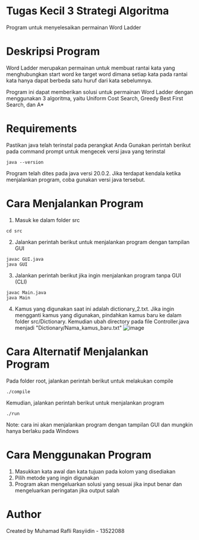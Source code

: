 # Tugas Kecil 3 Strategi Algoritma
Program untuk menyelesaikan permainan Word Ladder

# Deskripsi Program
Word Ladder merupakan permainan untuk membuat rantai kata yang menghubungkan start word ke target word dimana setiap kata pada rantai kata hanya dapat berbeda satu huruf dari kata sebelumnya.

Program ini dapat memberikan solusi untuk permainan Word Ladder dengan menggunakan 3 algoritma, yaitu Uniform Cost Search, Greedy Best First Search, dan A*

# Requirements
Pastikan java telah terinstal pada perangkat Anda
Gunakan perintah berikut pada command prompt untuk mengecek versi java yang terinstal
```
java --version
```
Program telah dites pada java versi 20.0.2. Jika terdapat kendala ketika menjalankan program, coba gunakan versi java tersebut.

# Cara Menjalankan Program
1. Masuk ke dalam folder src
```
cd src
```
2. Jalankan perintah berikut untuk menjalankan program dengan tampilan GUI
```
javac GUI.java
java GUI
```
3. Jalankan perintah berikut jika ingin menjalankan program tanpa GUI (CLI)
```
javac Main.java
java Main
```
4. Kamus yang digunakan saat ini adalah dictionary_2.txt. Jika ingin mengganti kamus yang digunakan, pindahkan kamus baru ke dalam folder src/Dictionary. Kemudian ubah directory pada file Controller.java menjadi "Dictionary/Nama_kamus_baru.txt"
![image](https://github.com/MRafliRasyiidin/Tucil3_13522088/assets/118504604/1a90cb00-f40b-44b2-abeb-fc0c0af2b71c)

# Cara Alternatif Menjalankan Program
Pada folder root, jalankan perintah berikut untuk melakukan compile
```
./compile
```
Kemudian, jalankan perintah berikut untuk menjalankan program
```
./run
```

Note: cara ini akan menjalankan program dengan tampilan GUI dan mungkin hanya berlaku pada Windows

# Cara Menggunakan Program
1. Masukkan kata awal dan kata tujuan pada kolom yang disediakan
2. Pilih metode yang ingin digunakan
3. Program akan mengeluarkan solusi yang sesuai jika input benar dan mengeluarkan peringatan jika output salah

# Author
Created by Muhamad Rafli Rasyiidin - 13522088
